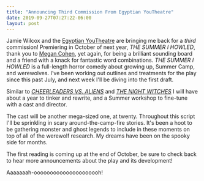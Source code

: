 ```yaml
---
title: "Announcing Third Commission From Egyptian YouTheatre"
date: 2019-09-27T07:27:22-06:00
layout: post
---
```


Jamie Wilcox and the [Egyptian YouTheatre](https://www.egyptiantheatrecompany.org/youtheatre) are bringing me back for a *third* commission! Premiering in October of next year, *THE SUMMER I HOWLED*, thank you to [Megan Cohen](https://twitter.com/WayBetterThanTV), yet again, for being a brilliant sounding board and a friend with a knack for fantastic word combinations. *THE SUMMER I HOWLED* is a full-length horror comedy about growing up, Summer Camp, and werewolves. I've been working out outlines and treatments for the play since this past July, and next week I'll be diving into the first draft.

Similar to [*CHEERLEADERS VS. ALIENS*](https://www.pioneerdrama.com/SearchDetail.asp?PC=CHEERLEADE&src=def) and [*THE NIGHT WITCHES*](https://newplayexchange.org/plays/278583/night-witches) I will have about a year to tinker and rewrite, and a Summer workshop to fine-tune with a cast and director.

The cast will be another mega-sized one, at twenty. Throughout this script I'll be sprinkling in scary around-the-camp-fire stories. It's been a hoot to be gathering monster and ghost legends to include in these moments on top of all of the werewolf research. My dreams have been on the spooky side for months.

The first reading is coming up at the end of October, be sure to check back to hear more announcements about the play and its development!

Aaaaaaah-ooooooooooooooooooooh!
